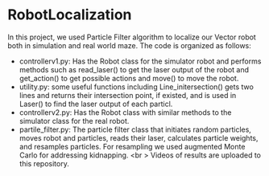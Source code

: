 # RobotLocalization
In this project, we used Particle Filter algorithm to localize our Vector robot both in simulation and real world maze. The code is organized as follows:
* controllerv1.py: Has the Robot class for the simulator robot and performs methods such as read_laser() to get the laser output of the robot and get_action() to get possible actions and move() to move the robot.
* utility.py: some useful functions including Line_initersection() gets two lines and returns their intersection point, if existed, and is used in Laser() to find the laser output of each particl.
* controllerv2.py: Has the Robot class with similar methods to the simulator class for the real robot.
* partile_filter.py: The particle filter class that initiates random particles, moves robot and particles, reads their laser, calculates particle weights, and resamples particles. For resampling we used augmented Monte Carlo for addressing kidnapping.
<br \> Videos of results are uploaded to this repository.
